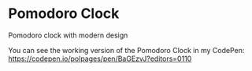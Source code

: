 # Pomodoro Clock
Pomodoro clock with modern design

You can see the working version of the Pomodoro Clock in my CodePen: https://codepen.io/polpages/pen/BaGEzvJ?editors=0110
